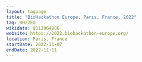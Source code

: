 ```yaml
---
layout: tagpage
title: "BioHackathon Europe, Paris, France, 2022"
tag: BH22EU
wikidata: Q112064986
website: https://2022.biohackathon-europe.org/
location: Paris, France
startDate: 2022-11-07
endDate: 2022-11-11
---
```

